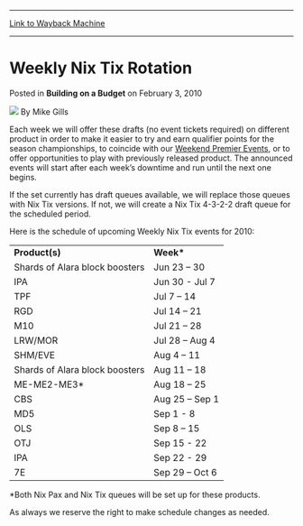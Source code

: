 
---
[Link to Wayback Machine](https://web.archive.org/web/20220526185229/https://magic.wizards.com/en/articles/archive/building-budget/weekly-nix-tix-rotation-2010-02-03)

[_metadata_:author]:- "Mike Gills"
[_metadata_:description]:- "Each week we will offer these drafts (no event tickets required) on different product in order to make it easier to try and earn qualifier points for the season championships, to coincide with our Weekend Premier Events, or to offer opportunities to play with previously released product. The announced events will start after each week’s downtime and run until the next one"
[_metadata_:generator]:- "Drupal 7 (http://drupal.org)"
[_metadata_:node]:- "687186"
[_metadata_:publish_date]:- "2010-02-03"
[_metadata_:source]:- "div-main-content"
[_metadata_:title]:- "Weekly Nix Tix Rotation"
[_metadata_:wayback_capture_timestamp]:- "2022-05-26 18:52:29"
[_metadata_:wayback_raw_url]:- "https://web.archive.org/web/20220526185229id_/https://magic.wizards.com/en/articles/archive/building-budget/weekly-nix-tix-rotation-2010-02-03"
[_metadata_:wayback_url]:- "https://magic.wizards.com/en/articles/archive/building-budget/weekly-nix-tix-rotation-2010-02-03"
---


Weekly Nix Tix Rotation
=======================



 Posted in **Building on a Budget**
 on February 3, 2010 






![](https://media.magic.wizards.com/styles/auth_small/public/generic-avatar-150_352.png)
By Mike Gills











Each week we will offer these drafts (no event tickets required) on different product in order to make it easier to try and earn qualifier points for the season championships, to coincide with our [Weekend Premier Events](http://archive.wizards.com/magic/magazine/article.aspx?x=mtg/daily/other/091808a), or to offer opportunities to play with previously released product. The announced events will start after each week’s downtime and run until the next one begins.

If the set currently has draft queues available, we will replace those queues with Nix Tix versions. If not, we will create a Nix Tix 4-3-2-2 draft queue for the scheduled period. 

Here is the schedule of upcoming Weekly Nix Tix events for 2010:



|  |  |
| --- | --- |
| **Product(s)** | **Week\*** |
| Shards of Alara block boosters | Jun 23 – 30 |
| IPA | Jun 30 - Jul 7 |
| TPF | Jul 7 – 14 |
| RGD | Jul 14 – 21 |
| M10 | Jul 21 – 28 |
| LRW/MOR | Jul 28 – Aug 4  |
| SHM/EVE | Aug 4 – 11 |
| Shards of Alara block boosters | Aug 11 – 18 |
| ME-ME2-ME3\* | Aug 18 – 25 |
| CBS | Aug 25 – Sep 1 |
| MD5 | Sep 1 - 8 |
| OLS | Sep 8 – 15 |
| OTJ | Sep 15 - 22 |
| IPA | Sep 22 - 29 |
| 7E | Sep 29 – Oct 6 |

  
\*Both Nix Pax and Nix Tix queues will be set up for these products.

As always we reserve the right to make schedule changes as needed.







